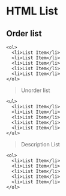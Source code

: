 # HTML List

## Order list

```
<ol>
  <li>List Item</li>
  <li>List Item</li>
  <li>List Item</li>
  <li>List Item</li>
  <li>List Item</li>
</ol>
```
> Unorder list


```
<ul>
  <li>List Item</li>
  <li>List Item</li>
  <li>List Item</li>
  <li>List Item</li>
  <li>List Item</li>
</ul>
```

> Description List


```
<ol>
  <li>List Item</li>
  <li>List Item</li>
  <li>List Item</li>
  <li>List Item</li>
  <li>List Item</li>
</ol>
```
